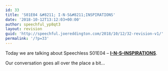 ```yaml
---
id: 33
title: 'S01E04 &#8211; I-N-S&#8211;INSPIRATIONS'
date: '2018-10-12T13:12:03+00:00'
author: speechful_yp8qt3
layout: revision
guid: 'http://speechful.joereddington.com/2018/10/12/32-revision-v1/'
permalink: '/?p=33'
---
```


Today we are talking about Speechless S01E04 – **[I-N-S–INSPIRATIONS](https://www.imdb.com/title/tt5997308/?ref_=ttep_ep4 "I-N-S--INSPIRATIONS")**.

Our conversation goes all over the place a bit…